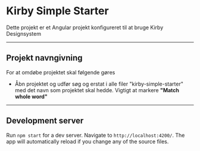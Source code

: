 # Kirby Simple Starter

Dette projekt er et Angular projekt konfigureret til at bruge Kirby Designsystem

---

## Projekt navngivning

For at omdøbe projektet skal følgende gøres

- Åbn projektet og udfør søg og erstat i alle filer "kirby-simple-starter" med det navn som projektet skal hedde. Vigtigt at markere **"Match whole word"** 

---

## Development server

Run `npm start` for a dev server. Navigate to `http://localhost:4200/`. The app will automatically reload if you change any of the source files.
